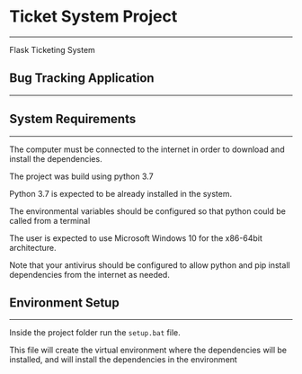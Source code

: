 # Ticket System Project
---

Flask Ticketing System

## Bug Tracking Application
---

## System Requirements
---

The computer must be connected to the internet in order to download and install the dependencies.


The project was build using python 3.7

Python 3.7 is expected to be already installed in the system.

The environmental variables should be configured so that python could be called from a terminal

The user is expected to use Microsoft Windows 10 for the x86-64bit architecture.

Note that your antivirus should be configured to allow python and pip install dependencies from the internet as needed.

## Environment Setup
---

Inside the project folder run the `setup.bat` file. 

This file will create the virtual environment where the dependencies will be installed, and will install the dependencies in the environment
